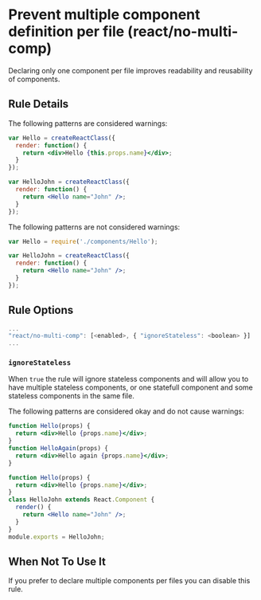 # Prevent multiple component definition per file (react/no-multi-comp)

Declaring only one component per file improves readability and reusability of components.

## Rule Details

The following patterns are considered warnings:

```jsx
var Hello = createReactClass({
  render: function() {
    return <div>Hello {this.props.name}</div>;
  }
});

var HelloJohn = createReactClass({
  render: function() {
    return <Hello name="John" />;
  }
});
```

The following patterns are not considered warnings:

```jsx
var Hello = require('./components/Hello');

var HelloJohn = createReactClass({
  render: function() {
    return <Hello name="John" />;
  }
});
```

## Rule Options

```js
...
"react/no-multi-comp": [<enabled>, { "ignoreStateless": <boolean> }]
...
```

### `ignoreStateless`

When `true` the rule will ignore stateless components and will allow you to have multiple stateless components, or one statefull component and some stateless components in the same file.

The following patterns are considered okay and do not cause warnings:

```jsx
function Hello(props) {
  return <div>Hello {props.name}</div>;
}
function HelloAgain(props) {
  return <div>Hello again {props.name}</div>;
}
```

```jsx
function Hello(props) {
  return <div>Hello {props.name}</div>;
}
class HelloJohn extends React.Component {
  render() {
    return <Hello name="John" />;
  }
}
module.exports = HelloJohn;
```

## When Not To Use It

If you prefer to declare multiple components per files you can disable this rule.
